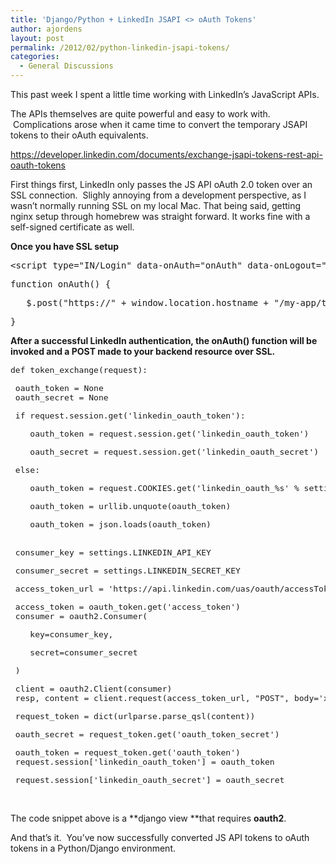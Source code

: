```yaml
---
title: 'Django/Python + LinkedIn JSAPI <> oAuth Tokens'
author: ajordens
layout: post
permalink: /2012/02/python-linkedin-jsapi-tokens/
categories:
  - General Discussions
---
```

This past week I spent a little time working with LinkedIn&#8217;s JavaScript APIs.

The APIs themselves are quite powerful and easy to work with.  Complications arose when it came time to convert the temporary JSAPI tokens to their oAuth equivalents.

<https://developer.linkedin.com/documents/exchange-jsapi-tokens-rest-api-oauth-tokens>

First things first, LinkedIn only passes the JS API oAuth 2.0 token over an SSL connection.  Slighly annoying from a development perspective, as I wasn&#8217;t normally running SSL on my local Mac. That being said, getting nginx setup through homebrew was straight forward. It works fine with a self-signed certificate as well.

**Once you have SSL setup**

<pre>&lt;script type="IN/Login" data-onAuth="onAuth" data-onLogout="onLogout"&gt;&lt;/script&gt;<br /></pre>

<pre>function onAuth() {            </pre>

<pre><span style="white-space: pre;">	</span>$.post("https://" + window.location.hostname + "/my-app/token-exchange");</pre>

<pre>}</pre>

**After a successful LinkedIn authentication, the onAuth() function will be invoked and a POST made to your backend resource over SSL.**

<pre><span style="font-size: 13px;">def token_exchange(request):</span></pre>

<pre><span style="font-size: 13px;"> </span><span style="font-size: 13px;">oauth_token = None</span><br /><span style="font-size: 13px;"> </span><span style="font-size: 13px;">oauth_secret = None</span></pre>

<pre><span style="font-size: 13px;"> if request.session.get('linkedin_oauth_token'):        </span></pre>

<pre><span style="font-size: 13px;"><span style="white-space: pre;">	</span>oauth_token = request.session.get('linkedin_oauth_token')        </span></pre>

<pre><span style="font-size: 13px;"><span style="white-space: pre;">	</span>oauth_secret = request.session.get('linkedin_oauth_secret')    </span></pre>

<pre><span style="font-size: 13px;"> else:        </span></pre>

<pre><span style="font-size: 13px;"> <span style="white-space: pre;">	</span>oauth_token = request.COOKIES.get('linkedin_oauth_%s' % settings.LINKEDIN_API_KEY)        </span></pre>

<pre><span style="font-size: 13px;"><span style="white-space: pre;">	</span>oauth_token = urllib.unquote(oauth_token)        </span></pre>

<pre><span style="font-size: 13px;"><span style="white-space: pre;">	</span>oauth_token = json.loads(oauth_token)</span></pre>

<pre><br /><span style="font-size: 13px;"> consumer_key = settings.LINKEDIN_API_KEY        </span></pre>

<pre><span style="font-size: 13px;"> consumer_secret = settings.LINKEDIN_SECRET_KEY        </span></pre>

<pre><span style="font-size: 13px;"> access_token_url = 'https://api.linkedin.com/uas/oauth/accessToken'</span></pre>

<pre><span style="font-size: 13px;"> access_token = oauth_token.get('access_token')</span><br /><span style="font-size: 13px;"> consumer = oauth2.Consumer(             </span></pre>

<pre><span style="font-size: 13px;"><span style="white-space: pre;">	</span>key=consumer_key,             </span></pre>

<pre><span style="font-size: 13px;"><span style="white-space: pre;">	</span>secret=consumer_secret</span></pre>

<pre><span style="font-size: 13px;"> )</span></pre>

<pre><span style="font-size: 13px;"> client = oauth2.Client(consumer)</span><br /><span style="font-size: 13px;"> resp, content = client.request(access_token_url, "POST", body='xoauth_oauth2_access_token=%s' % access_token)        </span></pre>

<pre><span style="font-size: 13px;"> request_token = dict(urlparse.parse_qsl(content))        </span></pre>

<pre><span style="font-size: 13px;"> oauth_secret = request_token.get('oauth_token_secret')        </span></pre>

<pre><span style="font-size: 13px;"> oauth_token = request_token.get('oauth_token')</span><br /><span style="font-size: 13px;"> request.session['linkedin_oauth_token'] = oauth_token        </span></pre>

<pre><span style="font-size: 13px;"> request.session['linkedin_oauth_secret'] = oauth_secret<span style="line-height: 0px;">﻿</span></span></pre>

 

The code snippet above is a **django view **that requires **oauth2**.

And that&#8217;s it.  You&#8217;ve now successfully converted JS API tokens to oAuth tokens in a Python/Django environment.